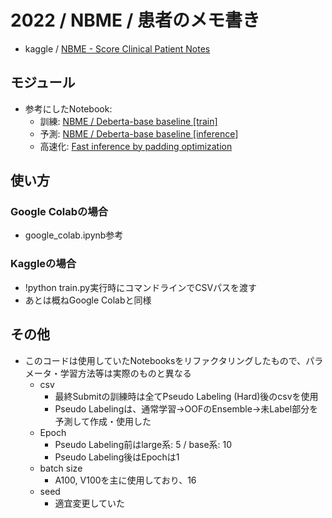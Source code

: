 # 2022 / NBME / 患者のメモ書き
- kaggle / [NBME - Score Clinical Patient Notes](https://www.kaggle.com/competitions/nbme-score-clinical-patient-notes)

## モジュール
- 参考にしたNotebook:
    - 訓練: [NBME / Deberta-base baseline [train]](https://www.kaggle.com/code/yasufuminakama/nbme-deberta-base-baseline-train)
    - 予測: [NBME / Deberta-base baseline [inference]](https://www.kaggle.com/code/yasufuminakama/nbme-deberta-base-baseline-inference/notebook)
    - 高速化: [Fast inference by padding optimization](https://www.kaggle.com/code/anyai28/fast-inference-by-padding-optimization)

## 使い方
### Google Colabの場合
- google_colab.ipynb参考

### Kaggleの場合
- !python train.py実行時にコマンドラインでCSVパスを渡す
- あとは概ねGoogle Colabと同様

## その他
- このコードは使用していたNotebooksをリファクタリングしたもので、パラメータ・学習方法等は実際のものと異なる
    - csv
        - 最終Submitの訓練時は全てPseudo Labeling (Hard)後のcsvを使用
        - Pseudo Labelingは、通常学習→OOFのEnsemble→未Label部分を予測して作成・使用した
    - Epoch
        - Pseudo Labeling前はlarge系: 5 / base系: 10
        - Pseudo Labeling後はEpochは1
    - batch size
        - A100, V100を主に使用しており、16
    - seed
        - 適宜変更していた
